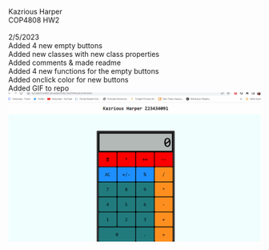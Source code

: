 Kazrious Harper <br>
COP4808 HW2 <br><br>
2/5/2023 <br>
Added 4 new empty buttons <br>
Added new classes with new class properties <br>
Added comments & made readme <br>
Added 4 new functions for the empty buttons <br>
Added onclick color for new buttons <br>
Added GIF to repo
<img src="Animation.gif" title="GIF">

